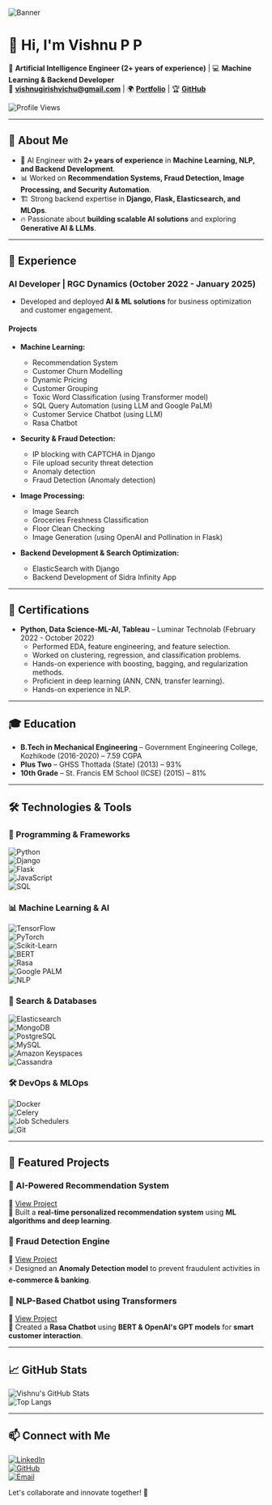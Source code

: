 ![Banner](https://source.unsplash.com/1600x500/?technology,ai)

# 👋 Hi, I'm **Vishnu P P**

🚀 **Artificial Intelligence Engineer (2+ years of experience)** | 💻 **Machine Learning & Backend Developer**  
📧 **[vishnugirishvichu@gmail.com](mailto:vishnugirishvichu@gmail.com)** | 🌍 **[Portfolio](https://linkedin.com/in/vishnu-p-p-ai/)** | 🏆 **[GitHub](https://github.com/vishnuGirish)**

![Profile Views](https://komarev.com/ghpvc/?username=vishnuGirish&color=blue)

---

## 🚀 About Me

- 🤖 AI Engineer with **2+ years of experience** in **Machine Learning, NLP, and Backend Development**.
- 📊 Worked on **Recommendation Systems, Fraud Detection, Image Processing, and Security Automation**.
- 🏗️ Strong backend expertise in **Django, Flask, Elasticsearch, and MLOps**.
- 🔥 Passionate about **building scalable AI solutions** and exploring **Generative AI & LLMs**.

---

## 🏢 Experience

### **AI Developer** | RGC Dynamics (October 2022 - January 2025)
- Developed and deployed **AI & ML solutions** for business optimization and customer engagement.

#### **Projects**
- **Machine Learning:**
  - Recommendation System
  - Customer Churn Modelling
  - Dynamic Pricing
  - Customer Grouping
  - Toxic Word Classification (using Transformer model)
  - SQL Query Automation (using LLM and Google PaLM)
  - Customer Service Chatbot (using LLM)
  - Rasa Chatbot

- **Security & Fraud Detection:**
  - IP blocking with CAPTCHA in Django
  - File upload security threat detection
  - Anomaly detection
  - Fraud Detection (Anomaly detection)

- **Image Processing:**
  - Image Search
  - Groceries Freshness Classification
  - Floor Clean Checking
  - Image Generation (using OpenAI and Pollination in Flask)

- **Backend Development & Search Optimization:**
  - ElasticSearch with Django
  - Backend Development of Sidra Infinity App

---

## 📜 Certifications

- **Python, Data Science-ML-AI, Tableau** – Luminar Technolab (February 2022 - October 2022)
  - Performed EDA, feature engineering, and feature selection.
  - Worked on clustering, regression, and classification problems.
  - Hands-on experience with boosting, bagging, and regularization methods.
  - Proficient in deep learning (ANN, CNN, transfer learning).
  - Hands-on experience in NLP.

---

## 🎓 Education

- **B.Tech in Mechanical Engineering** – Government Engineering College, Kozhikode (2016-2020) – 7.59 CGPA
- **Plus Two** – GHSS Thottada (State) (2013) – 93%
- **10th Grade** – St. Francis EM School (ICSE) (2015) – 81%

---
## 🛠️ Technologies & Tools

### **🚀 Programming & Frameworks**
![Python](https://img.shields.io/badge/Python-3776AB?style=for-the-badge&logo=python&logoColor=white)  
![Django](https://img.shields.io/badge/Django-092E20?style=for-the-badge&logo=django&logoColor=white)  
![Flask](https://img.shields.io/badge/Flask-000000?style=for-the-badge&logo=flask&logoColor=white)  
![JavaScript](https://img.shields.io/badge/JavaScript-F7DF1E?style=for-the-badge&logo=javascript&logoColor=black)  
![SQL](https://img.shields.io/badge/SQL-4479A1?style=for-the-badge&logo=postgresql&logoColor=white)

### **📊 Machine Learning & AI**
![TensorFlow](https://img.shields.io/badge/TensorFlow-FF6F00?style=for-the-badge&logo=tensorflow&logoColor=white)  
![PyTorch](https://img.shields.io/badge/PyTorch-EE4C2C?style=for-the-badge&logo=pytorch&logoColor=white)  
![Scikit-Learn](https://img.shields.io/badge/Scikit--Learn-F7931E?style=for-the-badge&logo=scikit-learn&logoColor=white)  
![BERT](https://img.shields.io/badge/BERT-000000?style=for-the-badge&logo=bert&logoColor=white)  
![Rasa](https://img.shields.io/badge/Rasa-5A9?style=for-the-badge&logo=rasa&logoColor=white)  
![Google PALM](https://img.shields.io/badge/Google%20PALM-4285F4?style=for-the-badge&logo=google&logoColor=white)  
![NLP](https://img.shields.io/badge/NLP-8A2BE2?style=for-the-badge&logo=ai&logoColor=white)

### **🔎 Search & Databases**
![Elasticsearch](https://img.shields.io/badge/Elasticsearch-005571?style=for-the-badge&logo=elasticsearch&logoColor=white)  
![MongoDB](https://img.shields.io/badge/MongoDB-47A248?style=for-the-badge&logo=mongodb&logoColor=white)  
![PostgreSQL](https://img.shields.io/badge/PostgreSQL-336791?style=for-the-badge&logo=postgresql&logoColor=white)  
![MySQL](https://img.shields.io/badge/MySQL-4479A1?style=for-the-badge&logo=mysql&logoColor=white)  
![Amazon Keyspaces](https://img.shields.io/badge/Amazon%20Keyspaces-232F3E?style=for-the-badge&logo=amazon-aws&logoColor=white)  
![Cassandra](https://img.shields.io/badge/Cassandra-1287B1?style=for-the-badge&logo=apache-cassandra&logoColor=white)

### **🛠️ DevOps & MLOps**
![Docker](https://img.shields.io/badge/Docker-2496ED?style=for-the-badge&logo=docker&logoColor=white)  
![Celery](https://img.shields.io/badge/Celery-37814A?style=for-the-badge&logo=celery&logoColor=white)  
![Job Schedulers](https://img.shields.io/badge/Job%20Schedulers-FF6600?style=for-the-badge&logo=cron&logoColor=white)  
![Git](https://img.shields.io/badge/Git-F05032?style=for-the-badge&logo=git&logoColor=white)


---

## 🌟 Featured Projects

### **🔹 AI-Powered Recommendation System**
🔗 [View Project](https://github.com/vishnuGirish/recommendation-system)  
📜 Built a **real-time personalized recommendation system** using **ML algorithms and deep learning**.

### **🔹 Fraud Detection Engine**
🔗 [View Project](https://github.com/vishnuGirish/fraud-detection)  
⚡ Designed an **Anomaly Detection model** to prevent fraudulent activities in **e-commerce & banking**.

### **🔹 NLP-Based Chatbot using Transformers**
🔗 [View Project](https://github.com/vishnuGirish/chatbot-transformers)  
🤖 Created a **Rasa Chatbot** using **BERT & OpenAI's GPT models** for **smart customer interaction**.

---

## 📈 GitHub Stats

![Vishnu's GitHub Stats](https://github-readme-stats.vercel.app/api?username=vishnuGirish&show_icons=true&theme=radical)  
![Top Langs](https://github-readme-stats.vercel.app/api/top-langs/?username=vishnuGirish&layout=compact&theme=tokyonight)

---

## 📫 Connect with Me

[![LinkedIn](https://img.shields.io/badge/LinkedIn-0077B5?style=for-the-badge&logo=linkedin&logoColor=white)](https://linkedin.com/in/vishnu-p-p-ai/)  
[![GitHub](https://img.shields.io/badge/GitHub-181717?style=for-the-badge&logo=github&logoColor=white)](https://github.com/vishnuGirish)  
[![Email](https://img.shields.io/badge/Email-D14836?style=for-the-badge&logo=gmail&logoColor=white)](mailto:vishnugirishvichu@gmail.com)  

Let's collaborate and innovate together! 🚀
